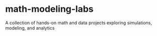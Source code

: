 # math-modeling-labs
A collection of hands-on math and data projects exploring simulations, modeling, and analytics
